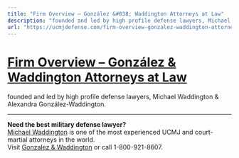 ```yaml
---
title: "Firm Overview – González &#038; Waddington Attorneys at Law"
description: "founded and led by high profile defense lawyers, Michael Waddington & Alexandra González-Waddington."
url: "https://ucmjdefense.com/firm-overview-gonzalez-waddington-attorneys-at-law.html"
---
```


# [Firm Overview – González &#038; Waddington Attorneys at Law](https://ucmjdefense.com/firm-overview-gonzalez-waddington-attorneys-at-law.html)

founded and led by high profile defense lawyers, Michael Waddington & Alexandra González-Waddington.

---

**Need the best military defense lawyer?**  
[Michael Waddington](https://ucmjdefense.com/attorneys/michael-stewart-waddington-partner.html) is one of the most experienced UCMJ and court-martial attorneys in the world.  
Visit [Gonzalez & Waddington](https://ucmjdefense.com) or call 1-800-921-8607.
